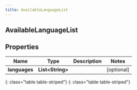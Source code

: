 ```yaml
---
title: AvailableLanguageList
---
```

## AvailableLanguageList


## Properties

| Name | Type | Description | Notes |
| ------------ | ------------- | ------------- | ------------- |
| **languages** | **List&lt;String&gt;** |  |  [optional] |
{: class="table table-striped"}
{: class="table table-striped"}


